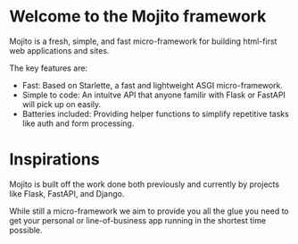 # Welcome to the Mojito framework

Mojito is a fresh, simple, and fast micro-framework for building html-first web applications and sites. 

The key features are:

* Fast: Based on Starlette, a fast and lightweight ASGI micro-framework.
* Simple to code: An intuitve API that anyone familir with Flask or FastAPI will pick up on easily.
* Batteries included: Providing helper functions to simplify repetitive tasks like auth and form processing.


# Inspirations
Mojito is built off the work done both previously and currently by projects like Flask, FastAPI, and Django.

While still a micro-framework we aim to provide you all the glue you need to get your personal or line-of-business app running in the shortest time possible.